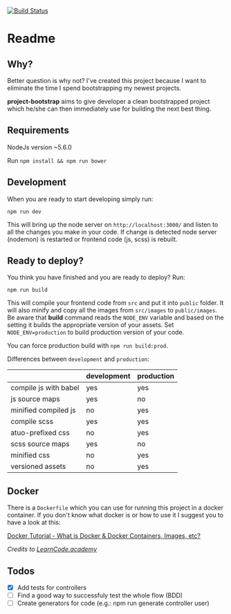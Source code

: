 [![Build Status](https://travis-ci.org/mihaerzen/project-bootstrap.svg?branch=master)](https://travis-ci.org/mihaerzen/project-bootstrap)

# Readme

## Why?
Better question is why not? I've created this project because I want to eliminate the time I spend bootstrapping my newest projects.

__project-bootstrap__ aims to give developer a clean bootstrapped project which he/she can then immediately use for building the next best thing.

## Requirements

NodeJs version ~5.6.0

Run `npm install && npm run bower`

## Development

When you are ready to start developing simply run:

`npm run dev`

This will bring up the node server on `http://localhost:3000/` and listen to all the changes you make in your code. If change is detected node server (nodemon) is restarted or frontend code (js, scss) is rebuilt.

## Ready to deploy?

You think you have finished and you are ready to deploy? Run:

`npm run build`

This will compile your frontend code from `src` and put it into `public` folder. It will also minify and copy all the images from `src/images` to `public/images`. Be aware that __build__ command reads the `NODE_ENV` variable and based on the setting it builds the appropriate version of your assets. Set `NODE_ENV=production` to build production version of your code.

You can force production build with `npm run build:prod`.

Differences between `development` and `production`:

|                       | development | production |
| --------------------- |:----------- |:---------- |
| compile js with babel | yes         | yes        |
| js source maps        | yes         | no         |
| minified compiled js  | no          | yes        |
| compile scss          | yes         | yes        |
| atuo-prefixed css     | no          | yes        |
| scss source maps      | yes         | no         |
| minified css          | no          | yes        |
| versioned assets      | no          | yes        |

## Docker

There is a `Dockerfile` which you can use for running this project in a docker container. If you don't know what docker is or how to use it I suggest you to have a look at this:

[Docker Tutorial - What is Docker & Docker Containers, Images, etc?](https://www.youtube.com/watch?v=pGYAg7TMmp0)

_Credits to [LearnCode.academy](https://www.youtube.com/user/learncodeacademy)_

## Todos
- [x] Add tests for controllers
- [ ] Find a good way to successfuly test the whole flow (BDD)
- [ ] Create generators for code (e.g.: npm run generate controller user)

